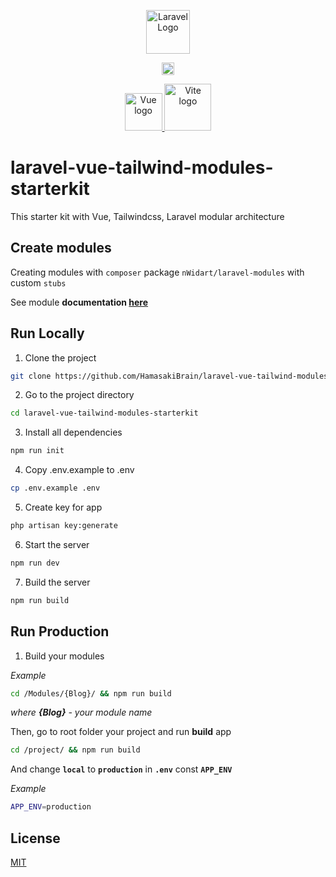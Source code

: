 <p align="center">
<a href="https://laravel.com"><img src="https://raw.githubusercontent.com/laravel/art/master/logo-lockup/5%20SVG/2%20CMYK/1%20Full%20Color/laravel-logolockup-cmyk-red.svg" height="70" alt="Laravel Logo"></a>
</p>
<p align="center">
<a href="https://tailwindcss.com/">
<picture>
    <source media="(prefers-color-scheme: dark)" srcset="https://raw.githubusercontent.com/tailwindlabs/tailwindcss/HEAD/.github/logo-dark.svg" height="20">
    <source media="(prefers-color-scheme: light)" srcset="https://raw.githubusercontent.com/tailwindlabs/tailwindcss/HEAD/.github/logo-light.svg" height="20">
    <img alt="Tailwind CSS" src="https://raw.githubusercontent.com/tailwindlabs/tailwindcss/HEAD/.github/logo-light.svg"  height="20">
</picture>
</a>
</p>
<p align="center">
  <a href="https://vuejs.org" target="_blank" rel="noopener noreferrer">
        <img height="60" src="https://vuejs.org/images/logo.png" alt="Vue logo">
    </a>
    <a style="position: relative;">
        <img height="75" src="https://vitejs.dev/logo-with-shadow.png" alt="Vite logo" />
    </a>
</p>

# laravel-vue-tailwind-modules-starterkit   
This starter kit with Vue, Tailwindcss, Laravel modular architecture

## Create modules
Creating modules with `composer` package `nWidart/laravel-modules` with custom `stubs`

See module **documentation [here](https://docs.laravelmodules.com/v9/introduction)**
## Run Locally  
1. Clone the project

~~~bash  
git clone https://github.com/HamasakiBrain/laravel-vue-tailwind-modules-starterkit.git
~~~

2. Go to the project directory  

~~~bash  
cd laravel-vue-tailwind-modules-starterkit
~~~

3. Install all dependencies  
~~~bash  
npm run init
~~~
4. Copy .env.example to .env
~~~bash
cp .env.example .env
~~~
5. Create key for app
~~~bash
php artisan key:generate
~~~

6. Start the server  

~~~bash  
npm run dev
~~~

7. Build the server  

~~~bash  
npm run build
~~~
## Run Production  
1. Build your modules 

*Example*

```bash
cd /Modules/{Blog}/ && npm run build
```
*where **{Blog}** - your module name*

Then, go to root folder your project and run **build** app
```bash
cd /project/ && npm run build
```
And change **`local`** to **`production`** in **`.env`** const **`APP_ENV`**

*Example*
```bash
APP_ENV=production
```
## License  
[MIT](https://choosealicense.com/licenses/mit/)  
 
